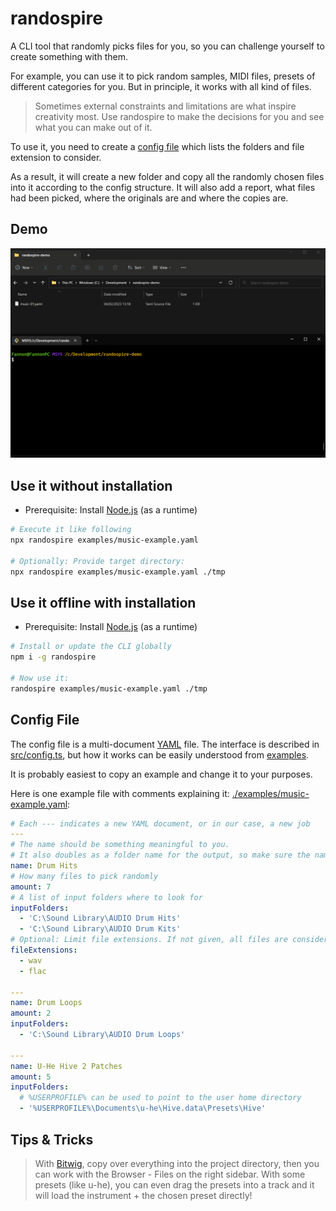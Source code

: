 # randospire

A CLI tool that randomly picks files for you, so you can challenge yourself to create something with them.

For example, you can use it to pick random samples, MIDI files, presets of different categories for you. But in principle, it works with all kind of files.

> Sometimes external constraints and limitations are what inspire creativity most.
> Use randospire to make the decisions for you and see what you can make out of it.

To use it, you need to create a [config file](#config-file) which lists the folders and file extension to consider.

As a result, it will create a new folder and copy all the randomly chosen files into it according to the config structure.
It will also add a report, what files had been picked, where the originals are and where the copies are.

## Demo

![randospire demo GIF](./assets/randospire-demo.gif)

## Use it without installation

* Prerequisite: Install [Node.js](https://nodejs.org/en/) (as a runtime)

```bash
# Execute it like following
npx randospire examples/music-example.yaml

# Optionally: Provide target directory:
npx randospire examples/music-example.yaml ./tmp
```

## Use it offline with installation

* Prerequisite: Install [Node.js](https://nodejs.org/en/) (as a runtime)

```bash
# Install or update the CLI globally
npm i -g randospire

# Now use it:
randospire examples/music-example.yaml ./tmp
```

## Config File

The config file is a multi-document [YAML](https://yaml.org/) file.
The interface is described in [src/config.ts](./src/config.ts), but how it works can be easily understood from [examples](./examples/).

It is probably easiest to copy an example and change it to your purposes.

Here is one example file with comments explaining it: [./examples/music-example.yaml](./examples/music-example.yaml):

```yaml
# Each --- indicates a new YAML document, or in our case, a new job
---
# The name should be something meaningful to you. 
# It also doubles as a folder name for the output, so make sure the names are unique and work as folder names 
name: Drum Hits
# How many files to pick randomly
amount: 7
# A list of input folders where to look for
inputFolders:
  - 'C:\Sound Library\AUDIO Drum Hits'
  - 'C:\Sound Library\AUDIO Drum Kits'
# Optional: Limit file extensions. If not given, all files are considered.
fileExtensions:
  - wav
  - flac

---
name: Drum Loops
amount: 2
inputFolders:
  - 'C:\Sound Library\AUDIO Drum Loops'

---
name: U-He Hive 2 Patches
amount: 5
inputFolders:
  # %USERPROFILE% can be used to point to the user home directory
  - '%USERPROFILE%\Documents\u-he\Hive.data\Presets\Hive'
```

## Tips & Tricks

> With [Bitwig](https://www.bitwig.com/de/), copy over everything into the project directory, then you can work with the Browser - Files on the right sidebar. With some presets (like u-he), you can even drag the presets into a track and it will load the instrument + the chosen preset directly!
